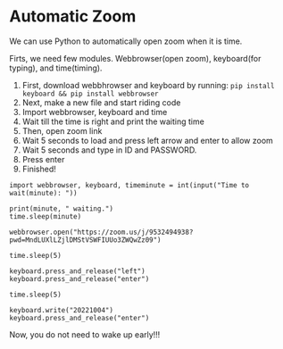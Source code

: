 # Automatic Zoom

We can use Python to automatically open zoom when it is time.

Firts, we need few modules. Webbrowser(open zoom), keyboard(for typing), and time(timing).

1. First, download webbhrowser and keyboard by running: `pip install keyboard && pip install webbrowser`
2. Next, make a new file and start riding code
3. Import webbrowser, keyboard and time
4. Wait till the time is right and print the waiting time
5. Then, open zoom link
6. Wait 5 seconds to load and press left arrow and enter to allow zoom
7. Wait 5 seconds and type in ID and PASSWORD.
9. Press enter
10. Finished!

```
import webbrowser, keyboard, timeminute = int(input("Time to wait(minute): "))

print(minute, " waiting.")
time.sleep(minute)

webbrowser.open("https://zoom.us/j/9532494938?pwd=MndLUXlLZjlDMStVSWFIUUo3ZWQwZz09")

time.sleep(5)

keyboard.press_and_release("left")
keyboard.press_and_release("enter")

time.sleep(5)

keyboard.write("20221004")
keyboard.press_and_release("enter")
```

Now, you do not need to wake up early!!!
